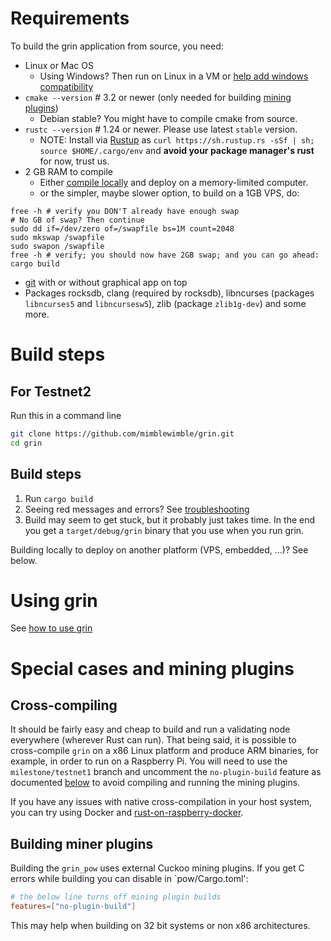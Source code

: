# Requirements
To build the grin application from source, you need:

 - Linux or Mac OS
   - Using Windows? Then run on Linux in a VM or [help add windows compatibility](https://github.com/mimblewimble/docs/wiki/Hacking-and-contributing)
 - `cmake --version` # 3.2 or newer (only needed for building [mining plugins](https://github.com/mimblewimble/cuckoo-miner))
   - Debian stable? You might have to compile cmake from source.
 - `rustc --version` # 1.24 or newer. Please use latest `stable` version.
   - NOTE: Install via [Rustup](https://www.rustup.rs/) as `curl https://sh.rustup.rs -sSf | sh; source $HOME/.cargo/env` and **avoid your package manager's rust** for now, trust us.
 - 2 GB RAM to compile
   - Either [compile locally](https://github.com/mimblewimble/docs/wiki/More-on-building) and deploy on a memory-limited computer.
   - or the simpler, maybe slower option, to build on a 1GB VPS, do:
````
free -h # verify you DON'T already have enough swap
# No GB of swap? Then continue
sudo dd if=/dev/zero of=/swapfile bs=1M count=2048
sudo mkswap /swapfile
sudo swapon /swapfile
free -h # verify; you should now have 2GB swap; and you can go ahead: cargo build
````
 - [git](https://git-scm.com/) with or without graphical app on top
 - Packages rocksdb, clang (required by rocksdb), libncurses (packages `libncurses5` and `libncursesw5`), zlib (package `zlib1g-dev`) and some more.

# Build steps

## For Testnet2

Run this in a command line

```sh
git clone https://github.com/mimblewimble/grin.git
cd grin
```

## Build steps
 1. Run `cargo build`
 2. Seeing red messages and errors? See [troubleshooting](https://github.com/mimblewimble/docs/wiki/Troubleshooting)
 3. Build may seem to get stuck, but it probably just takes time. In the end you get a `target/debug/grin` binary that you use when you run grin.

Building locally to deploy on another platform (VPS, embedded, ...)? See below.

# Using grin

See [how to use grin](https://github.com/mimblewimble/docs/wiki/How-to-use-grin)

# Special cases and mining plugins

## Cross-compiling

It should be fairly easy and cheap to build and run a validating node everywhere (wherever Rust can run). That being said, it is possible to cross-compile `grin` on a x86 Linux platform and produce ARM binaries, for example, in order to run on a Raspberry Pi. You will need to use the `milestone/testnet1` branch and uncomment the `no-plugin-build` feature as documented [below](#cuckoo-miner-considerations) to avoid compiling and running the mining plugins.

If you have any issues with native cross-compilation in your host system, you can try using Docker and [rust-on-raspberry-docker](https://github.com/kargakis/rust-on-raspberry-docker).

## Building miner plugins

Building the `grin_pow` uses external Cuckoo mining plugins.
If you get C errors while building you can disable in `pow/Cargo.toml':

```toml
# the below line turns off mining plugin builds
features=["no-plugin-build"]
```

This may help when building on 32 bit systems or non x86 architectures.